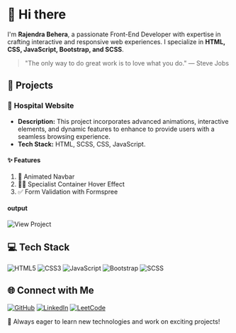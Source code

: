# 👋 Hi there

I'm **Rajendra Behera**, a passionate Front-End Developer with expertise in crafting interactive and responsive web experiences. I specialize in **HTML, CSS, JavaScript, Bootstrap, and SCSS**.

> "The only way to do great work is to love what you do." — Steve Jobs

## 🚀 Projects

### 🌟 **Hospital Website**
- **Description:** This project incorporates advanced animations, interactive elements, and dynamic features to enhance to provide users with a seamless browsing experience.
- **Tech Stack:** HTML, SCSS, CSS, JavaScript.

#### ✨ Features
1. 🎨 Animated Navbar
2. 👨‍⚕️ Specialist Container Hover Effect
3. ✅ Form Validation with Formspree
  
#### output
![View Project](https://github.com/BRajendra10/SASS/blob/92c8c44b1279f69368a931865a626f2f25bf3197/Hospital%20website%20-%20EGATOR/assets/Egator%20recording.gif)

## 💻 Tech Stack

![HTML5](https://img.shields.io/badge/html5-%23E34F26.svg?style=for-the-badge&logo=html5&logoColor=white)
![CSS3](https://img.shields.io/badge/css3-%231572B6.svg?style=for-the-badge&logo=css3&logoColor=white)
![JavaScript](https://img.shields.io/badge/javascript-%23323330.svg?style=for-the-badge&logo=javascript&logoColor=%23F7DF1E)
![Bootstrap](https://img.shields.io/badge/bootstrap-%23563D7C.svg?style=for-the-badge&logo=bootstrap&logoColor=white)
![SCSS](https://img.shields.io/badge/SCSS-hotpink.svg?style=for-the-badge&logo=SASS&logoColor=white)

## 🌐 Connect with Me

[![GitHub](https://img.shields.io/badge/GitHub-%2312100E.svg?style=for-the-badge&logo=github&logoColor=white)](https://github.com/BRajendra10)
[![LinkedIn](https://img.shields.io/badge/LinkedIn-%230077B5.svg?style=for-the-badge&logo=linkedin&logoColor=white)](https://www.linkedin.com/in/behera-rajendra/)
[![LeetCode](https://img.shields.io/badge/LeetCode-%23FFA116.svg?style=for-the-badge&logo=leetcode&logoColor=white)](https://leetcode.com/u/39uDDhGyaF/)


📌 Always eager to learn new technologies and work on exciting projects!

